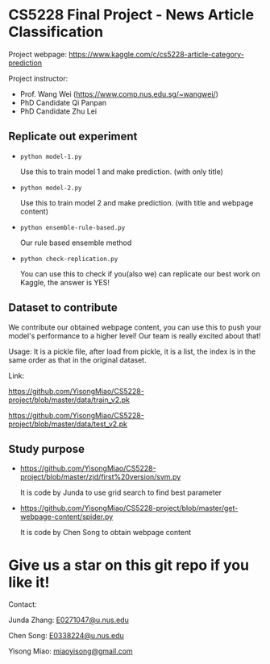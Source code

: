 # CS5228 Final Project - News Article Classification

Project webpage: https://www.kaggle.com/c/cs5228-article-category-prediction

Project instructor:

- Prof. Wang Wei (https://www.comp.nus.edu.sg/~wangwei/)
- PhD Candidate Qi Panpan
- PhD Candidate Zhu Lei

## Replicate out experiment

- `python model-1.py` 

  Use this to train model 1 and make prediction. (with only title)

- `python model-2.py`

  Use this to train model 2 and make prediction. (with title and webpage content)

- `python ensemble-rule-based.py`

  Our rule based ensemble method

- `python check-replication.py`

  You can use this to check if you(also we) can replicate our best work on Kaggle, the answer is YES!



## Dataset to contribute

We contribute our obtained webpage content, you can use this to push your model's performance to a higher level! Our team is really excited about that!

Usage: It is a pickle file, after load from pickle, it is a list, the index is in the same order as that in the original dataset.

Link:

 https://github.com/YisongMiao/CS5228-project/blob/master/data/train_v2.pk

https://github.com/YisongMiao/CS5228-project/blob/master/data/test_v2.pk



## Study purpose

- https://github.com/YisongMiao/CS5228-project/blob/master/zjd/first%20version/svm.py

  It is code by Junda to use grid search to find best parameter

- https://github.com/YisongMiao/CS5228-project/blob/master/get-webpage-content/spider.py

  It is code by Chen Song to obtain webpage content


# Give us a star on this git repo if you like it!

Contact:

Junda Zhang: E0271047@u.nus.edu

Chen Song: E0338224@u.nus.edu

Yisong Miao: miaoyisong@gmail.com